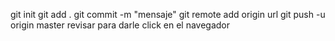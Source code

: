 git init
git add .
git commit -m "mensaje"
git remote add origin url
git push -u origin master
revisar para darle click en el navegador

